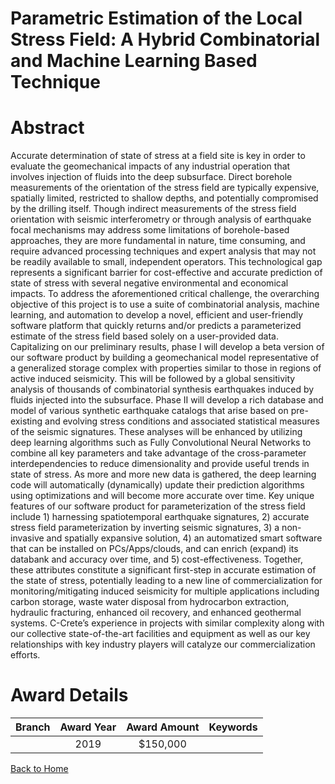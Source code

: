 
Parametric Estimation of the Local Stress Field: A Hybrid Combinatorial and Machine Learning Based Technique
============================================================================================================

# Abstract


Accurate determination of state of stress at a field site is key in order to evaluate the geomechanical impacts of any industrial operation that involves injection of fluids into the deep subsurface. Direct borehole measurements of the orientation of the stress field are typically expensive, spatially limited, restricted to shallow depths, and potentially compromised by the drilling itself. Though indirect measurements of the stress field orientation with seismic interferometry or through analysis of earthquake focal mechanisms may address some limitations of borehole-based approaches, they are more fundamental in nature, time consuming, and require advanced processing techniques and expert analysis that may not be readily available to small, independent operators. This technological gap represents a significant barrier for cost-effective and accurate prediction of state of stress with several negative environmental and economical impacts. To address the aforementioned critical challenge, the overarching objective of this project is to use a suite of combinatorial analysis, machine learning, and automation to develop a novel, efficient and user-friendly software platform that quickly returns and/or predicts a parameterized estimate of the stress field based solely on a user-provided data. Capitalizing on our preliminary results, phase I will develop a beta version of our software product by building a geomechanical model representative of a generalized storage complex with properties similar to those in regions of active induced seismicity. This will be followed by a global sensitivity analysis of thousands of combinatorial synthesis earthquakes induced by fluids injected into the subsurface. Phase II will develop a rich database and model of various synthetic earthquake catalogs that arise based on pre-existing and evolving stress conditions and associated statistical measures of the seismic signatures. These analyses will be enhanced by utilizing deep learning algorithms such as Fully Convolutional Neural Networks to combine all key parameters and take advantage of the cross-parameter interdependencies to reduce dimensionality and provide useful trends in state of stress. As more and more new data is gathered, the deep learning code will automatically (dynamically) update their prediction algorithms using optimizations and will become more accurate over time. Key unique features of our software product for parameterization of the stress field include 1) harnessing spatiotemporal earthquake signatures, 2) accurate stress field parameterization by inverting seismic signatures, 3) a non-invasive and spatially expansive solution, 4) an automatized smart software that can be installed on PCs/Apps/clouds, and can enrich (expand) its databank and accuracy over time, and 5) cost-effectiveness. Together, these attributes constitute a significant first-step in accurate estimation of the state of stress, potentially leading to a new line of commercialization for monitoring/mitigating induced seismicity for multiple applications including carbon storage, waste water disposal from hydrocarbon extraction, hydraulic fracturing, enhanced oil recovery, and enhanced geothermal systems. C-Crete’s experience in projects with similar complexity along with our collective state-of-the-art facilities and equipment as well as our key relationships with key industry players will catalyze our commercialization efforts.  

# Award Details

|Branch|Award Year|Award Amount|Keywords|
| :---: | :---: | :---: | :---: |
||2019|$150,000||
  
  


[Back to Home](https://github.com/chrischow/dod_sbir_awards/CC/#756)